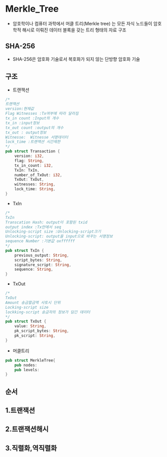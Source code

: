 # Merkle_Tree

- 암호학이나 컴퓨터 과학에서 머클 트리(Merkle tree) 는 모든 자식 노드들이 암호학적 해시로 이뤄진 데이터 블록을 갖는 트리 형태의 자료 구조

## SHA-256

- SHA-256은 암호화 기술로서 복호화가 되지 않는 단방향 암호화 기술

## 구조

- 트랜잭션

```rs
/*
트랜잭션
version:현재값
Flag Witnesses :Tx여부에 따라 달라짐
tx_in count :Input의 개수
tx_in :input정보
tx_out count :output의 개수
tx_out : output정보
Witnesse:  Witnesse 서명데이터
lock_time :트랜잭션 시간제한
*/
pub struct Transaction {
    version: i32,
    flag: String,
    tx_in_count: i32,
    TxIn: TxIn,
    number_of_TxOut: i32,
    TxOut: TxOut,
    witnesses: String,
    lock_time: String,
}
```

- TxIn

```rs
/*
TxIn
Transcation Hash: output이 포함된 txid
output index :Tx안에서 seq
Unlocking-script size :Unlocking-script크기
Unlocking-script: output을 input으로 바꾸는 서명정보
sequence Number :기본값 oxffffff
*/
pub struct TxIn {
    previous_output: String,
    script_bytes: String,
    signature_script: String,
    sequence: String,
}
```

- TxOut

```rs
/*
TxOut
Amount 송금할금액 사토시 단위
Locking-script size
lockking-script 송금자의 정보가 담긴 데이터
*/
pub struct TxOut {
    value: String,
    pk_script_bytes: String,
    pk_script: String,
}
```

- 머클트리

```rs
pub struct MerkleTree{
    pub nodes:
    pub levels:
}
```

## 순서

## 1.트랜잭션

## 2.트랜잭션해시

## 3.직렬화,역직렬화
